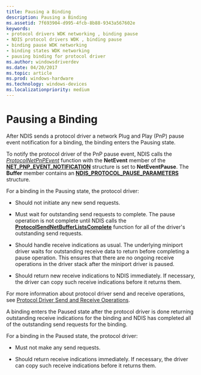 ```yaml
---
title: Pausing a Binding
description: Pausing a Binding
ms.assetid: 7f693904-d995-4fcb-8b88-9343a567602e
keywords:
- protocol drivers WDK networking , binding pause
- NDIS protocol drivers WDK , binding pause
- binding pause WDK networking
- binding states WDK networking
- pausing binding for protocol driver
ms.author: windowsdriverdev
ms.date: 04/20/2017
ms.topic: article
ms.prod: windows-hardware
ms.technology: windows-devices
ms.localizationpriority: medium
---
```


# Pausing a Binding





After NDIS sends a protocol driver a network Plug and Play (PnP) pause event notification for a binding, the binding enters the Pausing state.

To notify the protocol driver of the PnP pause event, NDIS calls the [*ProtocolNetPnPEvent*](https://msdn.microsoft.com/library/windows/hardware/ff570263) function with the **NetEvent** member of the [**NET\_PNP\_EVENT\_NOTIFICATION**](https://msdn.microsoft.com/library/windows/hardware/ff568752) structure is set to **NetEventPause**. The **Buffer** member contains an [**NDIS\_PROTOCOL\_PAUSE\_PARAMETERS**](https://msdn.microsoft.com/library/windows/hardware/ff566839) structure.

For a binding in the Pausing state, the protocol driver:

-   Should not initiate any new send requests.

-   Must wait for outstanding send requests to complete. The pause operation is not complete until NDIS calls the [**ProtocolSendNetBufferListsComplete**](https://msdn.microsoft.com/library/windows/hardware/ff570268) function for all of the driver's outstanding send requests.

-   Should handle receive indications as usual. The underlying miniport driver waits for outstanding receive data to return before completing a pause operation. This ensures that there are no ongoing receive operations in the driver stack after the miniport driver is paused.

-   Should return new receive indications to NDIS immediately. If necessary, the driver can copy such receive indications before it returns them.

For more information about protocol driver send and receive operations, see [Protocol Driver Send and Receive Operations](protocol-driver-send-and-receive-operations.md).

A binding enters the Paused state after the protocol driver is done returning outstanding receive indications for the binding and NDIS has completed all of the outstanding send requests for the binding.

For a binding in the Paused state, the protocol driver:

-   Must not make any send requests.

-   Should return receive indications immediately. If necessary, the driver can copy such receive indications before it returns them.

 

 





